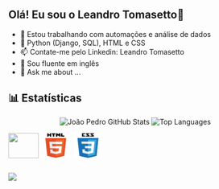 ## Olá! Eu sou o Leandro Tomasetto👋

- 🔭 Estou trabalhando com automações e análise de dados
- 🌱 Python (Django, SQL), HTML e CSS
- 📫 Contate-me pelo Linkedin: Leandro Tomasetto
- 🤔 Sou fluente em inglês
- 💬 Ask me about ...

## 📊 Estatísticas

<p align="center">
  <img height="160em" src="https://github-readme-stats.vercel.app/api?username=Lemoswayne&show_icons=true&theme=radical" alt="João Pedro GitHub Stats"/>
  <img height="160em" src="https://github-readme-stats.vercel.app/api/top-langs/?username=Lemoswayne&layout=compact&langs_count=7&theme=tokyonight" alt="Top Languages"/>
</p>

<div>
  <img align="center" height="50" width="60" src="https://cdn.jsdelivr.net/gh/devicons/devicon@latest/icons/python/python-original-wordmark.svg" />
  <img align="center" height="50" width="60" src="https://github.com/devicons/devicon/blob/v2.16.0/icons/html5/html5-original-wordmark.svg" />
  <img align="center" height="50" width="60" src="https://github.com/devicons/devicon/blob/v2.16.0/icons/css3/css3-original-wordmark.svg" />
</div>

##


<div>
  <a href="https://www.linkedin.com/in/leandro-tomasetto-7b11452b0/" target="_blank"><img src="https://img.shields.io/badge/-LinkedIn-%230077B5?style=for-the-badge%logo=linkedin%logoColor=white" target="_blank"></a>
</div>
